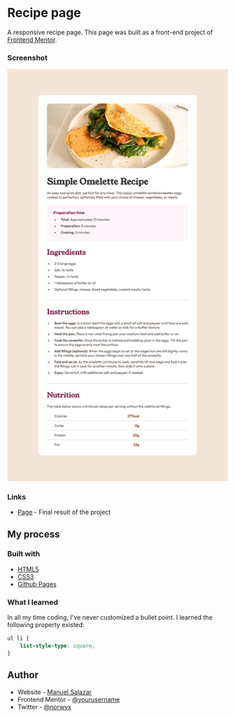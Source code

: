 # Recipe page

A responsive recipe page. This page was built as a front-end project of [Frontend Mentor](https://www.frontendmentor.io/challenges/recipe-page-KiTsR8QQKm). 

### Screenshot

![Recipe Page](./assets/images/final-results.png)

### Links

- [Page](https://norwyx.github.io/recipe-page/) - Final result of the project

## My process

### Built with

- [HTML5](https://developer.mozilla.org/es/docs/HTML/HTML5)
- [CSS3](https://developer.mozilla.org/es/docs/Web/CSS/CSS3)
- [Github Pages](https://pages.github.com/)


### What I learned

In all my time coding, I've never customized a bullet point. I learned the following property existed:

```css
ul li {
    list-style-type: square;
}
```

## Author

- Website - [Manuel Salazar](manuelsalazardev.netlify.app)
- Frontend Mentor - [@yourusername](https://www.frontendmentor.io/profile/Norwyx)
- Twitter - [@norwyx](https://www.twitter.com/norwyx)
